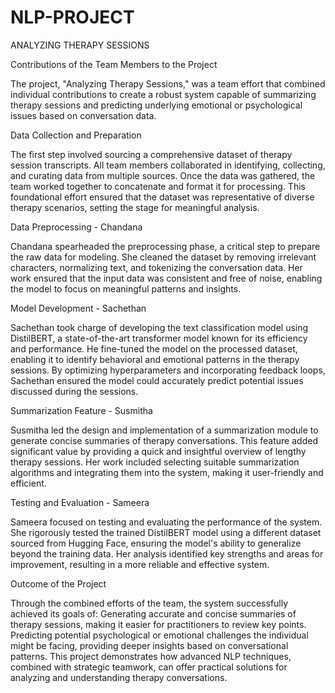 # NLP-PROJECT
ANALYZING THERAPY SESSIONS

Contributions of the Team Members to the Project

The project, "Analyzing Therapy Sessions," was a team effort that combined individual contributions to create a robust system capable of summarizing therapy sessions and predicting underlying emotional or psychological issues based on conversation data.

Data Collection and Preparation

The first step involved sourcing a comprehensive dataset of therapy session transcripts. All team members collaborated in identifying, collecting, and curating data from multiple sources. Once the data was gathered, the team worked together to concatenate and format it for processing. This foundational effort ensured that the dataset was representative of diverse therapy scenarios, setting the stage for meaningful analysis.

Data Preprocessing - Chandana

Chandana spearheaded the preprocessing phase, a critical step to prepare the raw data for modeling. She cleaned the dataset by removing irrelevant characters, normalizing text, and tokenizing the conversation data. Her work ensured that the input data was consistent and free of noise, enabling the model to focus on meaningful patterns and insights.

Model Development - Sachethan

Sachethan took charge of developing the text classification model using DistilBERT, a state-of-the-art transformer model known for its efficiency and performance. He fine-tuned the model on the processed dataset, enabling it to identify behavioral and emotional patterns in the therapy sessions. By optimizing hyperparameters and incorporating feedback loops, Sachethan ensured the model could accurately predict potential issues discussed during the sessions.

Summarization Feature - Susmitha

Susmitha led the design and implementation of a summarization module to generate concise summaries of therapy conversations. This feature added significant value by providing a quick and insightful overview of lengthy therapy sessions. Her work included selecting suitable summarization algorithms and integrating them into the system, making it user-friendly and efficient.

Testing and Evaluation - Sameera

Sameera focused on testing and evaluating the performance of the system. She rigorously tested the trained DistilBERT model using a different dataset sourced from Hugging Face, ensuring the model's ability to generalize beyond the training data. Her analysis identified key strengths and areas for improvement, resulting in a more reliable and effective system.

Outcome of the Project

Through the combined efforts of the team, the system successfully achieved its goals of:
Generating accurate and concise summaries of therapy sessions, making it easier for practitioners to review key points.
Predicting potential psychological or emotional challenges the individual might be facing, providing deeper insights based on conversational patterns.
This project demonstrates how advanced NLP techniques, combined with strategic teamwork, can offer practical solutions for analyzing and understanding therapy conversations.
